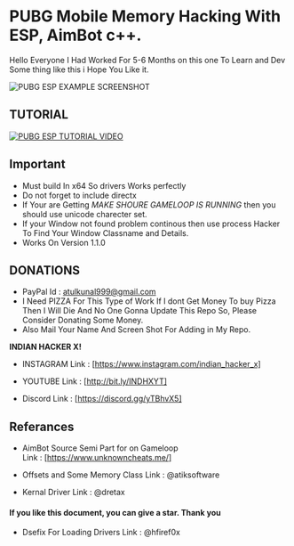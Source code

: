 # PUBG Mobile Memory Hacking With ESP, AimBot c++.
Hello Everyone I Had Worked For 5-6 Months on this one To Learn and Dev Some thing like this i Hope You Like it.

![PUBG ESP EXAMPLE SCREENSHOT](https://github.com/atulkunal999/pubg_mobile_memory_hacking/blob/main/images/RIXOT_WORKING.png)

## TUTORIAL

[![PUBG ESP TUTORIAL VIDEO](https://i3.ytimg.com/vi/MeQrg4i743s/default.jpg)](https://www.youtube.com/watch?v=MeQrg4i743s)

## Important
+ Must build In x64 So drivers Works perfectly
+ Do not forget to include directx
+ If Your are Getting *MAKE SHOURE GAMELOOP IS RUNNING* then you should use unicode charecter set.
+ If your Window not found problem continous then use process Hacker To Find Your Window Classname and Details. 
+ Works On Version 1.1.0

## DONATIONS
+ PayPal Id : atulkunal999@gmail.com
+ I Need PIZZA For This Type of Work If I dont Get Money To buy Pizza Then I Will Die And No One Gonna Update This Repo So, Please Consider Donating Some Money.
+ Also Mail Your Name And Screen Shot For Adding in My Repo.

**INDIAN HACKER X!**
+ INSTAGRAM
Link : [https://www.instagram.com/indian_hacker_x]

+ YOUTUBE
Link : [http://bit.ly/INDHXYT]

+ Discord
Link : [https://discord.gg/yTBhvX5]

## Referances
+ AimBot Source Semi Part for on Gameloop   
Link : [https://www.unknowncheats.me/]

+ Offsets and Some Memory Class
Link : @atiksoftware

+ Kernal Driver
Link : @dretax


#### If you like this document, you can give a star. Thank you

+ Dsefix For Loading Drivers
Link : @hfiref0x

